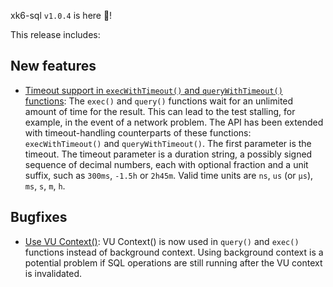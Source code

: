xk6-sql `v1.0.4` is here 🎉!

This release includes:

## New features

- [Timeout support in `execWithTimeout()` and `queryWithTimeout()` functions](https://github.com/grafana/xk6-sql/issues/127): The `exec()` and `query()` functions wait for an unlimited amount of time for the result. This can lead to the test stalling, for example, in the event of a network problem. The API has been extended with timeout-handling counterparts of these functions: `execWithTimeout()` and `queryWithTimeout()`. The first parameter is the timeout. The timeout parameter is a duration string, a possibly signed sequence of decimal numbers, each with optional fraction and a unit suffix, such as `300ms`, `-1.5h` or `2h45m`. Valid time units are `ns`, `us` (or `µs`), `ms`, `s`, `m`, `h`.

## Bugfixes

- [Use VU Context()](https://github.com/grafana/xk6-sql/issues/124): VU Context() is now used in `query()` and `exec()` functions instead of background context. Using background context is a potential problem if SQL operations are still running after the VU context is invalidated.



